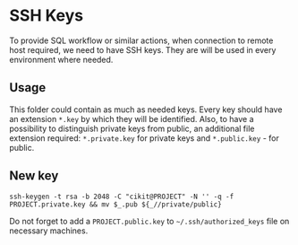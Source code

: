 # SSH Keys

To provide SQL workflow or similar actions, when connection to remote host required, we need to have SSH keys. They are will be used in every environment where needed.

## Usage

This folder could contain as much as needed keys. Every key should have an extension `*.key` by which they will be identified. Also, to have a possibility to distinguish private keys from public, an additional file extension required: `*.private.key` for private keys and `*.public.key` - for public.

## New key

```shell
ssh-keygen -t rsa -b 2048 -C "cikit@PROJECT" -N '' -q -f PROJECT.private.key && mv $_.pub ${_//private/public}
```

Do not forget to add a `PROJECT.public.key` to `~/.ssh/authorized_keys` file on necessary machines.
